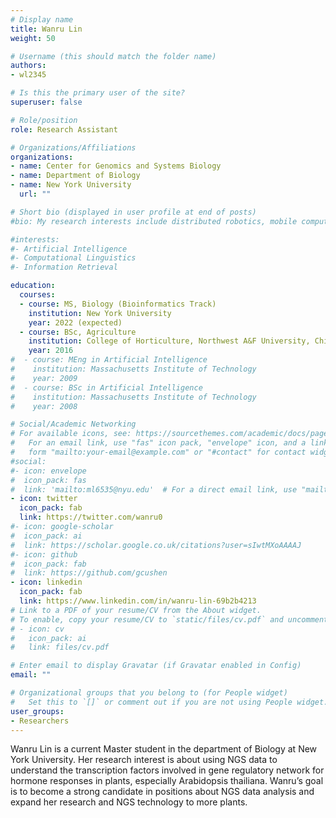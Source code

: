 ```yaml
---
# Display name
title: Wanru Lin
weight: 50

# Username (this should match the folder name)
authors:
- wl2345

# Is this the primary user of the site?
superuser: false

# Role/position
role: Research Assistant

# Organizations/Affiliations
organizations:
- name: Center for Genomics and Systems Biology
- name: Department of Biology
- name: New York University
  url: ""

# Short bio (displayed in user profile at end of posts)
#bio: My research interests include distributed robotics, mobile computing and programmable matter.

#interests:
#- Artificial Intelligence
#- Computational Linguistics
#- Information Retrieval

education:
  courses:
  - course: MS, Biology (Bioinformatics Track)
    institution: New York University
    year: 2022 (expected)
  - course: BSc, Agriculture
    institution: College of Horticulture, Northwest A&F University, China
    year: 2016
#  - course: MEng in Artificial Intelligence
#    institution: Massachusetts Institute of Technology
#    year: 2009
#  - course: BSc in Artificial Intelligence
#    institution: Massachusetts Institute of Technology
#    year: 2008

# Social/Academic Networking
# For available icons, see: https://sourcethemes.com/academic/docs/page-builder/#icons
#   For an email link, use "fas" icon pack, "envelope" icon, and a link in the
#   form "mailto:your-email@example.com" or "#contact" for contact widget.
#social:
#- icon: envelope
#  icon_pack: fas
#  link: 'mailto:ml6535@nyu.edu'  # For a direct email link, use "mailto:test@example.org".
- icon: twitter
  icon_pack: fab
  link: https://twitter.com/wanru0
#- icon: google-scholar
#  icon_pack: ai
#  link: https://scholar.google.co.uk/citations?user=sIwtMXoAAAAJ
#- icon: github
#  icon_pack: fab
#  link: https://github.com/gcushen
- icon: linkedin
  icon_pack: fab
  link: https://www.linkedin.com/in/wanru-lin-69b2b4213
# Link to a PDF of your resume/CV from the About widget.
# To enable, copy your resume/CV to `static/files/cv.pdf` and uncomment the lines below.
# - icon: cv
#   icon_pack: ai
#   link: files/cv.pdf

# Enter email to display Gravatar (if Gravatar enabled in Config)
email: ""

# Organizational groups that you belong to (for People widget)
#   Set this to `[]` or comment out if you are not using People widget.
user_groups:
- Researchers
---
```

Wanru Lin is a current Master student in the department of Biology at New York University. Her research interest is about using NGS data to understand the transcription factors involved in gene regulatory network for hormone responses in plants, especially Arabidopsis thailiana. Wanru’s goal is to become a strong candidate in positions about NGS data analysis and expand her research and NGS technology to more plants.
